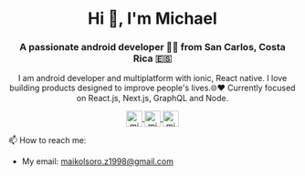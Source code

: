 
<h1 align="center">Hi 👋, I'm Michael</h1>
<h3 align="center">A passionate android developer 👨‍💻 from San Carlos, Costa Rica 🇪🇸</h3>
<p align="center">
I am  android developer and multiplatform with ionic, React native.
I love building products designed to improve people's lives.🌐❤
Currently focused on React.js, Next.js, GraphQL and Node.
</p>

<p align="center">
  
  <a href="https://twitter.com/maikol_soro" target="blank">
    <img align="center" src="https://cdn.jsdelivr.net/npm/simple-icons@3.0.1/icons/twitter.svg" alt="midudev" height="28px" width="28px" />
  </a>
  <a href="https://fb.com/michael.soro.9041/" target="blank">
    <img align="center" src="https://cdn.jsdelivr.net/npm/simple-icons@3.0.1/icons/facebook.svg" alt="midudev.frontend" height="28px" width="28px" />
  </a>
  <a href="https://instagram.com/maikolsoro.z1998" target="blank">
    <img align="center" src="https://cdn.jsdelivr.net/npm/simple-icons@3.0.1/icons/instagram.svg" alt="midu.dev" height="28px" width="28px" />
  </a>
</p>

📫 How to reach me:
 - My email: maikolsoro.z1998@gmail.com
 
  
<!--
**MaikolSoro/MaikolSoro** is a ✨ _special_ ✨ repository because its `README.md` (this file) appears on your GitHub profile.

Here are some ideas to get you started:

- 🔭 I’m currently working on ...
- 🌱 I’m currently learning ...
- 👯 I’m looking to collaborate on ...
- 🤔 I’m looking for help with ...
- 💬 Ask me about ...
- 📫 How to reach me: ...
    
- 😄 Pronouns: ...
- ⚡ Fun fact: ...
-->

